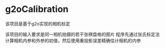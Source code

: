 # g2oCalibration
该项目是基于g2o实现的相机标定

该项目的输入要求是同一相机拍摄的若干张棋盘格的图片
程序先通过张氏标定法计算相机内参和外参的初值，然后使用重投影误差精确估计相机的内参
